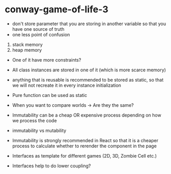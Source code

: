 
# conway-game-of-life-3

- don't store parameter that you are storing in another variable so that you have one source of truth 
- one less point of confusion 

1. stack memory 
2. heap memory

- One of it have more constraints?
- All class instances are stored in one of it (which is more scarce memory)
- anything that is reusable is recommended to be stored as static, so that we will not recreate it in every instance initialization 
- Pure function can be used as static

- When you want to compare worlds -> Are they the same?
- Immutability can be a cheap OR expensive process depending on how we process the code 
- immutability vs mutability
- Immutability is strongly recommended in React so that it is a cheaper process to calculate whether to rerender the component in the page 

- Interfaces as template for different games (2D, 3D, Zombie Cell etc.)
- Interfaces help to do lower coupling?

